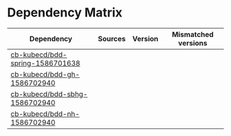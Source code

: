# Dependency Matrix

Dependency | Sources | Version | Mismatched versions
---------- | ------- | ------- | -------------------
[cb-kubecd/bdd-spring-1586701638](https://github.com/cb-kubecd/bdd-spring-1586701638.git) |  | []() | 
[cb-kubecd/bdd-gh-1586702940](https://github.com/cb-kubecd/bdd-gh-1586702940.git) |  | []() | 
[cb-kubecd/bdd-sbhg-1586702940](https://github.com/cb-kubecd/bdd-sbhg-1586702940.git) |  | []() | 
[cb-kubecd/bdd-nh-1586702940](https://github.com/cb-kubecd/bdd-nh-1586702940.git) |  | []() | 
